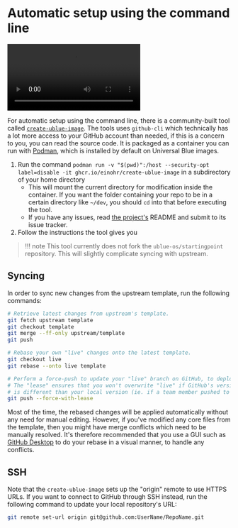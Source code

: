 # Automatic setup using the command line

<video controls="true" allowfullscreen="true">
    <source src="https://user-images.githubusercontent.com/60004820/252016808-4ebe18a2-6bdb-43cb-b2b6-407f62ad1b78.mp4" type="video/mp4">
</video>

For automatic setup using the command line, there is a community-built tool called [`create-ublue-image`](https://github.com/EinoHR/create-ublue-image). The tools uses `github-cli` which technically has a lot more access to your GitHub account than needed, if this is a concern to you, you can read the source code. It is packaged as a container you can run with [Podman](https://podman.io/), which is installed by default on Universal Blue images.

1. Run the command `podman run -v "$(pwd)":/host --security-opt label=disable -it ghcr.io/einohr/create-ublue-image` in a subdirectory of your home directory
    - This will mount the current directory for modification inside the container. If you want the folder containing your repo to be in a certain directory like `~/dev`, you should `cd` into that before executing the tool.
    - If you have any issues, read [the project's](https://github.com/EinoHR/create-ublue-image) README and submit to its issue tracker.
2. Follow the instructions the tool gives you

> !!! note
 This tool currently does not fork the `ublue-os/startingpoint` repository. This will slightly complicate syncing with upstream.

## Syncing

In order to sync new changes from the upstream template, run the following commands:

```bash
# Retrieve latest changes from upstream's template.
git fetch upstream template
git checkout template
git merge --ff-only upstream/template
git push

# Rebase your own "live" changes onto the latest template.
git checkout live
git rebase --onto live template

# Perform a force-push to update your "live" branch on GitHub, to deploy.
# The "lease" ensures that you won't overwrite "live" if GitHub's version
# is different than your local version (ie. if a team member pushed to it).
git push --force-with-lease
```

Most of the time, the rebased changes will be applied automatically without any need for manual editing. However, if you've modified any core files from the template, then you might have merge conflicts which need to be manually resolved. It's therefore recommended that you use a GUI such as [GitHub Desktop](https://desktop.github.com/) to do your rebase in a visual manner, to handle any conflicts.

## SSH

Note that the `create-ublue-image` sets up the "origin" remote to use HTTPS URLs. If you want to connect to GitHub through SSH instead, run the following command to update your local repository's URL:

```bash
git remote set-url origin git@github.com:UserName/RepoName.git
```

